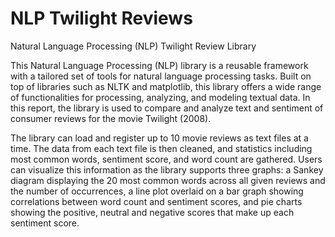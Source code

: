 # NLP Twilight Reviews
Natural Language Processing (NLP) Twilight Review Library


This Natural Language Processing (NLP) library is a reusable framework with a tailored set of tools for natural language processing tasks. Built on top of libraries such as NLTK and matplotlib, this library offers a wide range of functionalities for processing, analyzing, and modeling textual data. In this report, the library is used to compare and analyze text and sentiment of consumer reviews for the movie Twilight (2008).

The library can load and register up to 10 movie reviews as text files at a time. The data from each text file is then cleaned, and statistics including most common words, sentiment score, and word count are gathered. Users can visualize this information as the library supports three graphs: a Sankey diagram displaying the 20 most common words across all given reviews and the number of occurrences, a line plot overlaid on a bar graph showing correlations between word count and sentiment scores, and pie charts showing the positive, neutral and negative scores that make up each sentiment score. 
